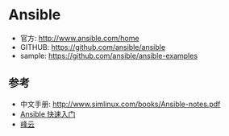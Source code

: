 #  Ansible

* 官方: http://www.ansible.com/home
* GITHUB: https://github.com/ansible/ansible
* sample: https://github.com/ansible/ansible-examples

## 参考

* 中文手册: http://www.simlinux.com/books/Ansible-notes.pdf
* [Ansible 快速入门](http://cn.soulmachine.me/blog/20140127/)
* [峰云](http://xiaorui.cc/category/ansible/)
